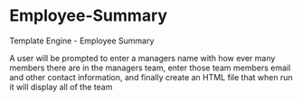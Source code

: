 # Employee-Summary

Template Engine - Employee Summary

A user will be prompted to enter a managers name with how ever many members there are in the managers team, enter those team members email and other contact information, and finally create an HTML file that when run it will display all of the team
